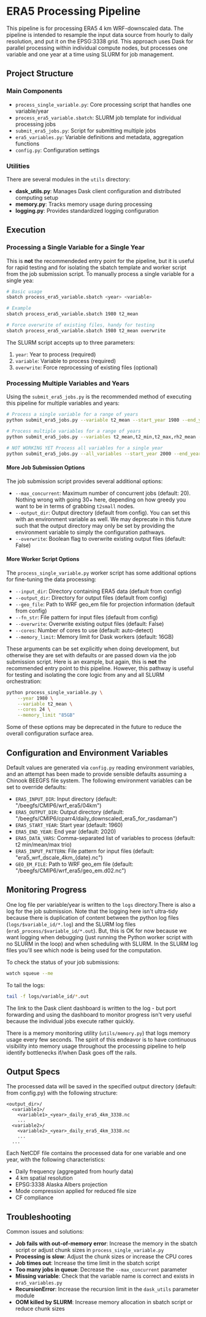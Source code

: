 # ERA5 Processing Pipeline

This pipeline is for processing ERA5 4 km WRF-downscaled data. The pipeline is intended to resample the input data source from hourly to daily resolution, and put it on the EPSG:3338 grid. This approach uses Dask for parallel processing within individual compute nodes, but processes one variable and one year at a time using SLURM for job management.

## Project Structure

### Main Components

- `process_single_variable.py`: Core processing script that handles one variable/year
- `process_era5_variable.sbatch`: SLURM job template for individual processing jobs
- `submit_era5_jobs.py`: Script for submitting multiple jobs
- `era5_variables.py`: Variable definitions and metadata, aggregation functions
- `config.py`: Configuration settings

### Utilities

There are several modules in the `utils` directory:
- **dask_utils.py**: Manages Dask client configuration and distributed computing setup
- **memory.py**: Tracks memory usage during processing
- **logging.py**: Provides standardized logging configuration

## Execution

### Processing a Single Variable for a Single Year

This is **not** the recommendeded entry point for the pipeline, but it is useful for rapid testing and for isolating the sbatch template and worker script from the job submission script. To manually process a single variable for a single yea:

```bash
# Basic usage
sbatch process_era5_variable.sbatch <year> <variable>

# Example
sbatch process_era5_variable.sbatch 1980 t2_mean

# Force overwrite of existing files, handy for testing
sbatch process_era5_variable.sbatch 1980 t2_mean overwrite
```

The SLURM script accepts up to three parameters:
1. `year`: Year to process (required)
2. `variable`: Variable to process (required)
3. `overwrite`: Force reprocessing of existing files (optional)

### Processing Multiple Variables and Years

Using the `submit_era5_jobs.py` is the recommended method of executing this pipeline for multiple variables and years:

```bash
# Process a single variable for a range of years
python submit_era5_jobs.py --variable t2_mean --start_year 1980 --end_year 1985

# Process multiple variables for a range of years
python submit_era5_jobs.py --variables t2_mean,t2_min,t2_max,rh2_mean --start_year 1990 --end_year 2000

# NOT WORKING YET Process all variables for a single year
python submit_era5_jobs.py --all_variables --start_year 2000 --end_year 2000
```

#### More Job Submission Options

The job submission script provides several additional options:

- `--max_concurrent`: Maximum number of concurrent jobs (default: 20). Nothing wrong with going 30+ here, depending on how greedy you want to be in terms of grabbing `t2small` nodes.
- `--output_dir`: Output directory (default from config). You can set this with an environment variable as well. We may deprecate in this future such that the output directory may only be set by providing the environment variable to simply the configuration pathways.
- `--overwrite`: Boolean flag to overwrite existing output files (default: False)

#### More Worker Script Options

The `process_single_variable.py` worker script has some additional options for fine-tuning the data processing:

- `--input_dir`: Directory containing ERA5 data (default from config)
- `--output_dir`: Directory for output files (default from config)
- `--geo_file`: Path to WRF geo_em file for projection information (default from config)
- `--fn_str`: File pattern for input files (default from config)
- `--overwrite`: Overwrite existing output files (default: False)
- `--cores`: Number of cores to use (default: auto-detect)
- `--memory_limit`: Memory limit for Dask workers (default: 16GB)

These arguments can be set explicitly when doing development, but otherwise they are set with defaults or are passed down via the job submission script. Here is an example, but again, this is **not** the recommended entry point to this pipeline. However, this pathway is useful for testing and isolating the core logic from any and all SLURM orchestration:

```bash
python process_single_variable.py \
    --year 1980 \
    --variable t2_mean \
    --cores 24 \
    --memory_limit "85GB"
```

Some of these options may be deprecated in the future to reduce the overall configuration surface area.

## Configuration and Environment Variables

Default values are generated via `config.py` reading environment variables, and an attempt has been made to provide sensible defaults assuming a Chinook BEEGFS file system. The following environment variables can be set to override defaults:

- `ERA5_INPUT_DIR`: Input directory (default: "/beegfs/CMIP6/wrf_era5/04km")
- `ERA5_OUTPUT_DIR`: Output directory (default: "/beegfs/CMIP6/cparr4/daily_downscaled_era5_for_rasdaman")
- `ERA5_START_YEAR`: Start year (default: 1960)
- `ERA5_END_YEAR`: End year (default: 2020)
- `ERA5_DATA_VARS`: Comma-separated list of variables to process (default: t2 min/mean/max trio)
- `ERA5_INPUT_PATTERN`: File pattern for input files (default: "era5_wrf_dscale_4km_{date}.nc")
- `GEO_EM_FILE`: Path to WRF geo_em file (default: "/beegfs/CMIP6/wrf_era5/geo_em.d02.nc")

## Monitoring Progress

One log file per variable/year is written to the `logs` directory.There is also a log for the job submission. Note that the logging here isn't ultra-tidy because there is duplication of content between the python log files (`logs/$variable_id/*.log`) and the SLURM log files (`era5_process/$variable_id/*.out`). But, this is OK for now because we want logging when debugging (just running the Python worker script with no SLURM in the loop) and when scheduling with SLURM. In the SLURM log files you'll see which node is being used for the computation.

To check the status of your job submissions:

```bash
watch squeue --me
```

To tail the logs:

```bash
tail -f logs/variable_id/*.out
```

The link to the Dask client dashboard is written to the log - but port forwarding and using the dashboard to monitor progress isn't very useful because the individual jobs execute rather quickly.

There is a memory monitoring utility (`utils/memory.py`) that logs memory usage every few seconds. The spirit of this endeavor is to have continuous visibility into memory usage throughout the processing pipeline to help identify bottlenecks if/when Dask goes off the rails.

## Output Specs

The processed data will be saved in the specified output directory (default: from config.py) with the following structure:

```
<output_dir>/
  <variable1>/
    <variable1>_<year>_daily_era5_4km_3338.nc
    ...
  <variable2>/
    <variable2>_<year>_daily_era5_4km_3338.nc
    ...
  ...
```

Each NetCDF file contains the processed data for one variable and one year, with the following characteristics:

- Daily frequency (aggregated from hourly data)
- 4 km spatial resolution
- EPSG:3338 Alaska Albers projection
- Mode compression applied for reduced file size
- CF compliance

## Troubleshooting

Common issues and solutions:

- **Job fails with out-of-memory error**: Increase the memory in the sbatch script or adjust chunk sizes in `process_single_variable.py`
- **Processing is slow**: Adjust the chunk sizes or increase the CPU cores
- **Job times out**: Increase the time limit in the sbatch script
- **Too many jobs in queue**: Decrease the `--max_concurrent` parameter
- **Missing variable**: Check that the variable name is correct and exists in `era5_variables.py`
- **RecursionError**: Increase the recursion limit in the `dask_utils` parameter module
- **OOM killed by SLURM**: Increase memory allocation in sbatch script or reduce chunk sizes
